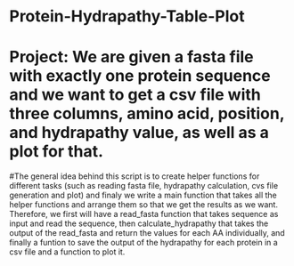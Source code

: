 # Protein-Hydrapathy-Table-Plot
# Project: We are given a fasta file with exactly one protein sequence and we want to get a csv file with three columns, amino acid, position, and hydrapathy value, as well as a plot for that.
#The general idea behind this script is to create  helper functions for different tasks (such as reading fasta file, hydrapathy calculation, cvs file generation and plot) and finaly we write a main function that takes all the helper functions  and arrange them so that we get the results as we want. Therefore, we first will have a read_fasta function that takes sequence as input and read the sequence, then calculate_hydrapathy that takes the output of the read_fasta and return the values for each AA individually, and finally a funtion to save the output of the hydrapathy for each protein in a csv file and a function to plot it.
